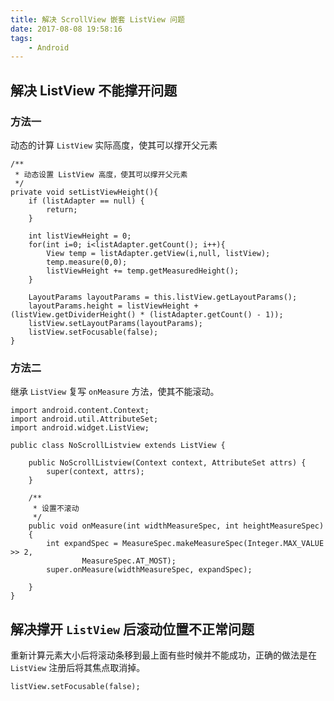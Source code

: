 ```yaml
---
title: 解决 ScrollView 嵌套 ListView 问题
date: 2017-08-08 19:58:16
tags:
    - Android
---
```


## 解决 ListView 不能撑开问题

### 方法一

动态的计算 `ListView` 实际高度，使其可以撑开父元素
```
/**
 * 动态设置 ListView 高度，使其可以撑开父元素
 */
private void setListViewHeight(){
    if (listAdapter == null) {
        return;
    }

    int listViewHeight = 0;
    for(int i=0; i<listAdapter.getCount(); i++){
        View temp = listAdapter.getView(i,null, listView);
        temp.measure(0,0);
        listViewHeight += temp.getMeasuredHeight();
    }

    LayoutParams layoutParams = this.listView.getLayoutParams();
    layoutParams.height = listViewHeight + (listView.getDividerHeight() * (listAdapter.getCount() - 1));
    listView.setLayoutParams(layoutParams);
    listView.setFocusable(false);
}
```

### 方法二

继承 `ListView` 复写 `onMeasure` 方法，使其不能滚动。

```
import android.content.Context;
import android.util.AttributeSet;
import android.widget.ListView;

public class NoScrollListview extends ListView {

    public NoScrollListview(Context context, AttributeSet attrs) {
        super(context, attrs);
    }

    /**
     * 设置不滚动
     */
    public void onMeasure(int widthMeasureSpec, int heightMeasureSpec)
    {
        int expandSpec = MeasureSpec.makeMeasureSpec(Integer.MAX_VALUE >> 2,
                MeasureSpec.AT_MOST);
        super.onMeasure(widthMeasureSpec, expandSpec);

    }
}
```

## 解决撑开 `ListView` 后滚动位置不正常问题
重新计算元素大小后将滚动条移到最上面有些时候并不能成功，正确的做法是在 `ListView` 注册后将其焦点取消掉。

```
listView.setFocusable(false);
```
